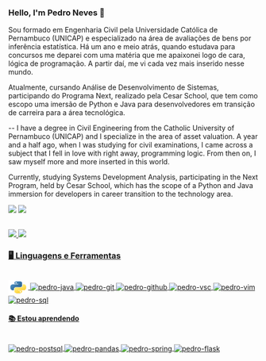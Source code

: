 ### Hello, I'm Pedro Neves 👋

 Sou formado em Engenharia Civil pela Universidade Católica de Pernambuco (UNICAP) e especializado na área de avaliações de bens por inferência estatística. Há um ano e meio atrás, quando estudava para concursos me deparei com uma matéria que me apaixonei logo de cara, lógica de programação. A partir daí, me vi cada vez mais inserido nesse mundo.
 
 Atualmente, cursando Análise de Desenvolvimento de Sistemas, participando do Programa Next, realizado pela Cesar School, que tem como escopo uma imersão de Python e Java para desenvolvedores em transição de carreira para a área tecnológica.
 
 --
 I have a degree in Civil Engineering from the Catholic University of Pernambuco (UNICAP) and I specialize in the area of asset valuation. A year and a half ago, when I was studying for civil examinations, I came across a subject that I fell in love with right away, programming logic. From then on, I saw myself more and more inserted in this world.
 
 Currently, studying Systems Development Analysis, participating in the Next Program, held by Cesar School, which has the scope of a Python and Java immersion for developers in career transition to the technology area.
 
 
 <div> 
  <a href = "mailto:pedronevesbezerra@gmail.com"><img src="https://img.shields.io/badge/Gmail-D14836?style=for-the-badge&logo=gmail&logoColor=white" target="_blank"></a>
  <a href="https://www.linkedin.com/in/pedro-neves-bezerra/" target="_blank"><img src="https://img.shields.io/badge/LinkedIn-0077B5?style=for-the-badge&logo=linkedin&logoColor=white" target="_blank"></a>
  </div>
  
  ##
  
<div>
  <a href="https://github.com/pedronb">
  <img height="150em" src="https://github-readme-stats.vercel.app/api?username=pedronb&show_icons=true&theme=algolia&include_all_commits=true&count_private=true"/>
  <img height="150em" src="https://github-readme-stats.vercel.app/api/top-langs/?username=pedronb&layout=compact&langs_count=7&theme=algolia"/>
</div>
 
 ### 🖥️ Linguagens e Ferramentas
   <div style="display: inline_block"><br>
  <img align="center" alt="pedro-Python" height="30" width="40" src="https://raw.githubusercontent.com/devicons/devicon/master/icons/python/python-original.svg">
  <img align="center" alt="pedro-java" height="30" width="40" src="https://cdn.jsdelivr.net/gh/devicons/devicon/icons/java/java-original.svg">
  <img align="center" alt="pedro-git" height="30" width="40" src="https://cdn.jsdelivr.net/gh/devicons/devicon/icons/git/git-original.svg">
  <img align="center" alt="pedro-github" height="30" width="40" src="https://cdn.jsdelivr.net/gh/devicons/devicon/icons/github/github-original.svg">
  <img align="center" alt="pedro-vsc" height="30" width="40" src="https://cdn.jsdelivr.net/gh/devicons/devicon/icons/vscode/vscode-original.svg">
  <img align="center" alt="pedro-vim" height="30" width="40" src="https://cdn.jsdelivr.net/gh/devicons/devicon/icons/vim/vim-plain.svg">
  <img align="center" alt="pedro-sql" height="40" width="50" src="https://cdn.jsdelivr.net/gh/devicons/devicon/icons/mysql/mysql-original-wordmark.svg">
 </div>
 
 
 #### 📚 Estou aprendendo
   <div style="display: inline_block"><br>
  <img align="center" alt="pedro-postsql" height="40" width="50" src="https://cdn.jsdelivr.net/gh/devicons/devicon/icons/postgresql/postgresql-plain-wordmark.svg">
  <img align="center" alt="pedro-pandas" height="40" width="50" src="https://cdn.jsdelivr.net/gh/devicons/devicon/icons/pandas/pandas-original-wordmark.svg">
  <img align="center" alt="pedro-spring" height="40" width="50" src="https://cdn.jsdelivr.net/gh/devicons/devicon/icons/spring/spring-original-wordmark.svg">
  <img align="center" alt="pedro-flask" height="40" width="50" src="https://cdn.jsdelivr.net/gh/devicons/devicon/icons/flask/flask-original-wordmark.svg">
  </div>
 
 ##
 
